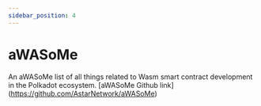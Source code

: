 ```yaml
---
sidebar_position: 4
---
```


# aWASoMe

An aWASoMe list of all things related to Wasm smart contract development in the Polkadot ecosystem.
[aWASoMe Github link] (https://github.com/AstarNetwork/aWASoMe)
